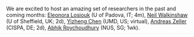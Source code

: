 We are excited to host an amazing set of researchers in the past and coming months: 
[Eleonora Losiouk](https://www.math.unipd.it/~elosiouk/) (U of Padova, IT; 4m),
[Neil Walkinshaw](https://www.sheffield.ac.uk/cs/people/academic/neil-walkinshaw) (U of Sheffield, UK; 2d),
[Yizheng Chen](https://surrealyz.github.io/) (UMD, US; virtual),
[Andreas Zeller](https://andreas-zeller.info/) (CISPA, DE; 2d),
[Abhik Roychoudhury](https://abhikrc.com/) (NUS, SG; 1wk).
